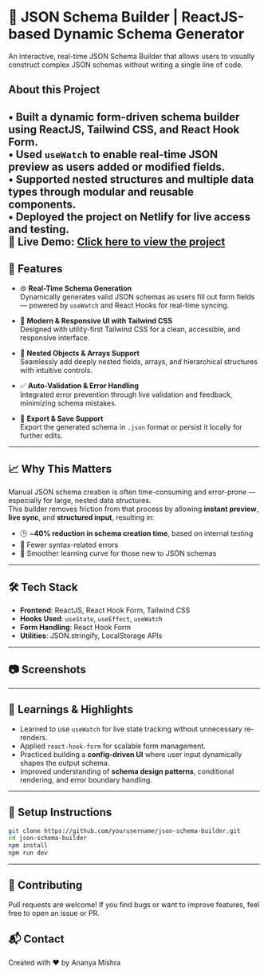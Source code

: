 # 🧩 JSON Schema Builder | ReactJS-based Dynamic Schema Generator
An interactive, real-time JSON Schema Builder that allows users to visually construct complex JSON schemas without writing a single line of code.

## About this Project
• Built a dynamic form-driven schema builder using ReactJS, Tailwind CSS, and React Hook Form.  
• Used `useWatch` to enable real-time JSON preview as users added or modified fields.  
• Supported nested structures and multiple data types through modular and reusable components.  
• Deployed the project on Netlify for live access and testing.    
🔗 **Live Demo:** [Click here to view the project](https://github.com/Ananyamishra08/JSON-SCHEMA-BUILDER)
---

## 🚀 Features

- ⚙️ **Real-Time Schema Generation**  
  Dynamically generates valid JSON schemas as users fill out form fields — powered by `useWatch` and React Hooks for real-time syncing.

- 🎨 **Modern & Responsive UI with Tailwind CSS**  
  Designed with utility-first Tailwind CSS for a clean, accessible, and responsive interface.

- 🔄 **Nested Objects & Arrays Support**  
  Seamlessly add deeply nested fields, arrays, and hierarchical structures with intuitive controls.

- ✅ **Auto-Validation & Error Handling**  
  Integrated error prevention through live validation and feedback, minimizing schema mistakes.

- 💾 **Export & Save Support**  
  Export the generated schema in `.json` format or persist it locally for further edits.

---

## 📈 Why This Matters

Manual JSON schema creation is often time-consuming and error-prone — especially for large, nested data structures.  
This builder removes friction from that process by allowing **instant preview**, **live sync**, and **structured input**, resulting in:

- 🕒 ~**40% reduction in schema creation time**, based on internal testing
- 🚫 Fewer syntax-related errors
- 🧠 Smoother learning curve for those new to JSON schemas

---

## 🛠️ Tech Stack

- **Frontend**: ReactJS, React Hook Form, Tailwind CSS
- **Hooks Used**: `useState`, `useEffect`, `useWatch`
- **Form Handling**: React Hook Form
- **Utilities**: JSON.stringify, LocalStorage APIs

---

## 📷 Screenshots

> 

---

## 🧠 Learnings & Highlights

- Learned to use `useWatch` for live state tracking without unnecessary re-renders.
- Applied `react-hook-form` for scalable form management.
- Practiced building a **config-driven UI** where user input dynamically shapes the output schema.
- Improved understanding of **schema design patterns**, conditional rendering, and error boundary handling.

---

## 📌 Setup Instructions

```bash
git clone https://github.com/yourusername/json-schema-builder.git
cd json-schema-builder
npm install
npm run dev
```
---

## 🤝 Contributing
Pull requests are welcome! If you find bugs or want to improve features, feel free to open an issue or PR.
## 📬 Contact
Created with ❤️ by Ananya Mishra
